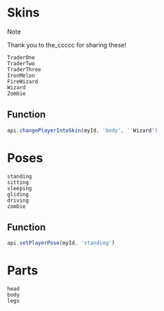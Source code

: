 # Skins
> [!NOTE]
> Thank you to the_ccccc for sharing these!

`TraderOne`  
`TraderTwo`  
`TraderThree`  
`IronMelon`  
`FireWizard`  
`Wizard`  
`Zombie`  

## Function
```js
api.changePlayerIntoSkin(myId, 'body', ''Wizard')
```

# Poses
`standing`  
`sitting`  
`sleeping`  
`gliding`  
`driving`  
`zombie`  

## Function
```js
api.setPlayerPose(myId, 'standing')
```

# Parts
`head`  
`body`  
`legs`  

